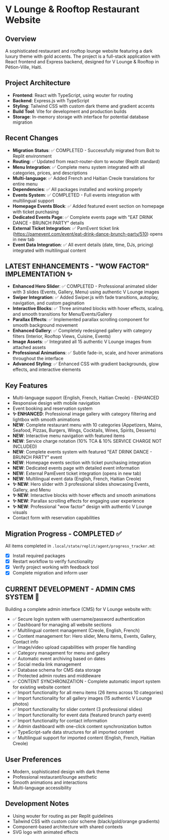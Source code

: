 # V Lounge & Rooftop Restaurant Website

## Overview
A sophisticated restaurant and rooftop lounge website featuring a dark luxury theme with gold accents. The project is a full-stack application with React frontend and Express backend, designed for V Lounge & Rooftop in Pétion-Ville, Haiti.

## Project Architecture
- **Frontend**: React with TypeScript, using wouter for routing
- **Backend**: Express.js with TypeScript  
- **Styling**: Tailwind CSS with custom dark theme and gradient accents
- **Build Tool**: Vite for development and production builds
- **Storage**: In-memory storage with interface for potential database migration

## Recent Changes
- **Migration Status**: ✅ COMPLETED - Successfully migrated from Bolt to Replit environment
- **Routing**: ✅ Updated from react-router-dom to wouter (Replit standard)
- **Menu Integration**: ✅ Complete menu system integrated with all categories, prices, and descriptions
- **Multi-language**: ✅ Added French and Haitian Creole translations for entire menu
- **Dependencies**: ✅ All packages installed and working properly
- **Events System**: ✅ COMPLETED - Full events integration with multilingual support
- **Homepage Events Block**: ✅ Added featured event section on homepage with ticket purchasing
- **Dedicated Events Page**: ✅ Complete events page with "EAT DRINK DANCE - BRUNCH PARTY" details
- **External Ticket Integration**: ✅ PamEvent ticket link (https://pamevent.com/event/eat-drink-dance-brunch-party/510) opens in new tab
- **Event Data Integration**: ✅ All event details (date, time, DJs, pricing) integrated with multilingual content

## LATEST ENHANCEMENTS - "WOW FACTOR" IMPLEMENTATION ✨
- **Enhanced Hero Slider**: ✅ COMPLETED - Professional animated slider with 3 slides (Events, Gallery, Menu) using authentic V Lounge images
- **Swiper Integration**: ✅ Added Swiper.js with fade transitions, autoplay, navigation, and custom pagination
- **Interactive Blocks**: ✅ Three animated blocks with hover effects, scaling, and smooth transitions for Menu/Events/Gallery
- **Parallax Effects**: ✅ Implemented parallax scrolling component for smooth background movement
- **Enhanced Gallery**: ✅ Completely redesigned gallery with category filters (Interior, Rooftop Views, Cuisine, Events)
- **Image Assets**: ✅ Integrated all 15 authentic V Lounge images from attached assets
- **Professional Animations**: ✅ Subtle fade-in, scale, and hover animations throughout the interface
- **Advanced Styling**: ✅ Enhanced CSS with gradient backgrounds, glow effects, and interactive elements

## Key Features
- Multi-language support (English, French, Haitian Creole) - ENHANCED
- Responsive design with mobile navigation
- Event booking and reservation system
- **✨ ENHANCED**: Professional image gallery with category filtering and lightbox with smooth animations
- **NEW**: Complete restaurant menu with 10 categories (Appetizers, Mains, Seafood, Pizzas, Burgers, Wings, Cocktails, Wines, Spirits, Desserts)
- **NEW**: Interactive menu navigation with featured items
- **NEW**: Service charge notation (10% TCA & 10% SERVICE CHARGE NOT INCLUDED)
- **NEW**: Complete events system with featured "EAT DRINK DANCE - BRUNCH PARTY" event
- **NEW**: Homepage events section with ticket purchasing integration
- **NEW**: Dedicated events page with detailed event information
- **NEW**: External PamEvent ticket integration (opens in new tab)
- **NEW**: Multilingual event data (English, French, Haitian Creole)
- **✨ NEW**: Hero slider with 3 professional slides showcasing Events, Gallery, and Menu
- **✨ NEW**: Interactive blocks with hover effects and smooth animations
- **✨ NEW**: Parallax scrolling effects for engaging user experience
- **✨ NEW**: Professional "wow factor" design with authentic V Lounge visuals
- Contact form with reservation capabilities

## Migration Progress - COMPLETED ✅
All items completed in `.local/state/replit/agent/progress_tracker.md`:
- [x] Install required packages  
- [x] Restart workflow to verify functionality
- [x] Verify project working with feedback tool
- [x] Complete migration and inform user

## CURRENT DEVELOPMENT - ADMIN CMS SYSTEM 🚀
Building a complete admin interface (CMS) for V Lounge website with:
- ✅ Secure login system with username/password authentication
- ✅ Dashboard for managing all website sections
- ✅ Multilingual content management (Creole, English, French)
- ✅ Content management for: Hero slider, Menu items, Events, Gallery, Contact info
- ✅ Image/video upload capabilities with proper file handling
- ✅ Category management for menu and gallery
- ✅ Automatic event archiving based on dates
- ✅ Social media link management
- ✅ Database schema for CMS data storage
- ✅ Protected admin routes and middleware
- ✅ CONTENT SYNCHRONIZATION - Complete automatic import system for existing website content
- ✅ Import functionality for all menu items (26 items across 10 categories)
- ✅ Import functionality for all gallery images (15 authentic V Lounge photos)
- ✅ Import functionality for slider content (3 professional slides)
- ✅ Import functionality for event data (featured brunch party event)
- ✅ Import functionality for contact information
- ✅ Admin dashboard with one-click content synchronization button
- ✅ TypeScript-safe data structures for all imported content
- ✅ Multilingual support for imported content (English, French, Haitian Creole)

## User Preferences
- Modern, sophisticated design with dark theme
- Professional restaurant/lounge aesthetic
- Smooth animations and interactions
- Multi-language accessibility

## Development Notes
- Using wouter for routing as per Replit guidelines
- Tailwind CSS with custom color scheme (black/gold/orange gradients)
- Component-based architecture with shared contexts
- SVG logo with animated effects